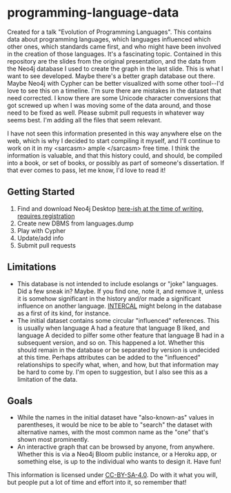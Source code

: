 # programming-language-data
Created for a talk "Evolution of Programming Languages". This contains data about programming languages, which languages influenced which other ones, which standards came first, and who might have been involved in the creation of those languages. It's a fascinating topic. Contained in this repository are the slides from the original presentation, and the data from the Neo4j database I used to create the graph in the last slide. This is what I want to see developed. Maybe there's a better graph database out there. Maybe Neo4j with Cypher can be better visualized with some other tool--I'd love to see this on a timeline. I'm sure there are mistakes in the dataset that need corrected. I know there are some Unicode character conversions that got screwed up when I was moving some of the data around, and those need to be fixed as well. Please submit pull requests in whatever way seems best. I'm adding all the files that seem relevant.

I have not seen this information presented in this way anywhere else on the web, which is why I decided to start compiling it myself, and I'll continue to work on it in my &lt;sarcasm&gt; ample &lt;/sarcasm&gt; free time. I think the information is valuable, and that this history could, and should, be compiled into a book, or set of books, or possibly as part of someone's dissertation. If that ever comes to pass, let me know, I'd love to read it!

## Getting Started

1. Find and download Neo4j Desktop [here-ish at the time of writing, requires registration](https://neo4j.com/product/developer-tools/)
2. Create new DBMS from languages.dump
3. Play with Cypher
4. Update/add info
5. Submit pull requests

## Limitations

- This database is not intended to include esolangs or "joke" languages. Did a few sneak in? Maybe. If you find one, note it, and remove it, unless it is somehow significant in the history and/or made a significant influence on another language. [INTERCAL](https://en.wikipedia.org/wiki/INTERCAL) might belong in the database as a first of its kind, for instance.
- The initial dataset contains some circular "influenced" references. This is usually when language A had a feature that language B liked, and language A decided to pilfer some other feature that language B had in a subsequent version, and so on. This happened a lot. Whether this should remain in the database or be separated by version is undecided at this time. Perhaps attributes can be added to the "influenced" relationships to specify what, when, and how, but that information may be hard to come by. I'm open to suggestion, but I also see this as a limitation of the data.

## Goals

- While the names in the initial dataset have "also-known-as" values in parentheses, it would be nice to be able to "search" the dataset with alternative names, with the most common name as the "one" that's shown most prominently.
- An interactive graph that can be browsed by anyone, from anywhere. Whether this is via a Neo4j Bloom public instance, or a Heroku app, or something else, is up to the individual who wants to design it. Have fun!

This information is licensed under [CC-BY-SA-4.0](https://choosealicense.com/licenses/cc-by-sa-4.0/). Do with it what you will, but people put a lot of time and effort into it, so remember that!
